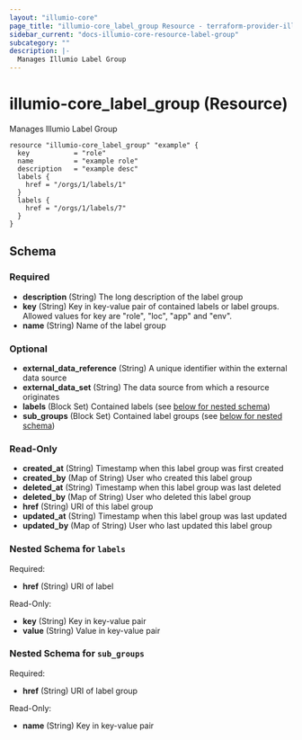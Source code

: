 ```yaml
---
layout: "illumio-core"
page_title: "illumio-core_label_group Resource - terraform-provider-illumio-core"
sidebar_current: "docs-illumio-core-resource-label-group"
subcategory: ""
description: |-
  Manages Illumio Label Group
---
```


# illumio-core_label_group (Resource)

Manages Illumio Label Group

```hcl
resource "illumio-core_label_group" "example" {
  key           = "role"
  name          = "example role"
  description   = "example desc"
  labels {
    href = "/orgs/1/labels/1"
  }
  labels {
    href = "/orgs/1/labels/7"
  }
}
```


## Schema

### Required

- **description** (String) The long description of the label group
- **key** (String) Key in key-value pair of contained labels or label groups. Allowed values for key are "role", "loc", "app" and "env".
- **name** (String) Name of the label group

### Optional

- **external_data_reference** (String) A unique identifier within the external data source
- **external_data_set** (String) The data source from which a resource originates
- **labels** (Block Set) Contained labels (see [below for nested schema](#nestedblock--labels))
- **sub_groups** (Block Set) Contained label groups (see [below for nested schema](#nestedblock--sub_groups))

### Read-Only

- **created_at** (String) Timestamp when this label group was first created
- **created_by** (Map of String) User who created this label group
- **deleted_at** (String) Timestamp when this label group was last deleted
- **deleted_by** (Map of String) User who deleted this label group
- **href** (String) URI of this label group
- **updated_at** (String) Timestamp when this label group was last updated
- **updated_by** (Map of String) User who last updated this label group

<a id="nestedblock--labels"></a>
### Nested Schema for `labels`

Required:

- **href** (String) URI of label

Read-Only:

- **key** (String) Key in key-value pair
- **value** (String) Value in key-value pair


<a id="nestedblock--sub_groups"></a>
### Nested Schema for `sub_groups`

Required:

- **href** (String) URI of label group

Read-Only:

- **name** (String) Key in key-value pair